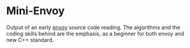 # Mini-Envoy

Output of an early [envoy](https://github.com/envoyproxy/envoy) source code
reading. The algorithms and the coding skills behind are the emphasis,  as a beginner for both envoy and new C++ standard.

